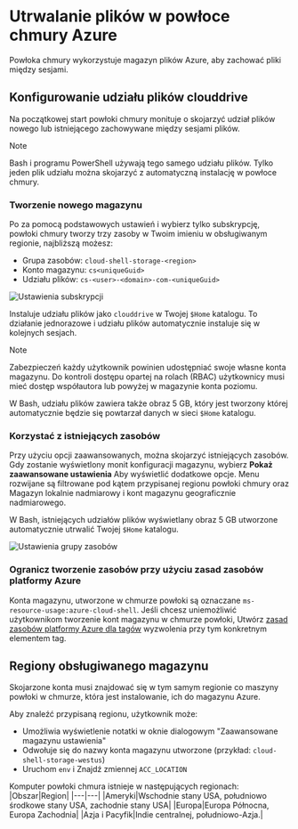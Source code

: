 # <a name="persist-files-in-azure-cloud-shell"></a>Utrwalanie plików w powłoce chmury Azure
Powłoka chmury wykorzystuje magazyn plików Azure, aby zachować pliki między sesjami.

## <a name="set-up-a-clouddrive-file-share"></a>Konfigurowanie udziału plików clouddrive
Na początkowej start powłoki chmury monituje o skojarzyć udział plików nowego lub istniejącego zachowywane między sesjami plików.

> [!NOTE]
> Bash i programu PowerShell używają tego samego udziału plików. Tylko jeden plik udziału można skojarzyć z automatyczną instalację w powłoce chmury.

### <a name="create-new-storage"></a>Tworzenie nowego magazynu

Po za pomocą podstawowych ustawień i wybierz tylko subskrypcję, powłoki chmury tworzy trzy zasoby w Twoim imieniu w obsługiwanym regionie, najbliższą możesz:
* Grupa zasobów: `cloud-shell-storage-<region>`
* Konto magazynu: `cs<uniqueGuid>`
* Udziału plików: `cs-<user>-<domain>-com-<uniqueGuid>`

![Ustawienia subskrypcji](../articles/cloud-shell/media/persisting-shell-storage/basic-storage.png)

Instaluje udziału plików jako `clouddrive` w Twojej `$Home` katalogu. To działanie jednorazowe i udziału plików automatycznie instaluje się w kolejnych sesjach. 

> [!NOTE]
> Zabezpieczeń każdy użytkownik powinien udostępniać swoje własne konta magazynu.  Do kontroli dostępu opartej na rolach (RBAC) użytkownicy musi mieć dostęp współautora lub powyżej w magazynie konta poziomu.

W Bash, udziału plików zawiera także obraz 5 GB, który jest tworzony której automatycznie będzie się powtarzał danych w sieci `$Home` katalogu. 

### <a name="use-existing-resources"></a>Korzystać z istniejących zasobów

Przy użyciu opcji zaawansowanych, można skojarzyć istniejących zasobów. Gdy zostanie wyświetlony monit konfiguracji magazynu, wybierz **Pokaż zaawansowane ustawienia** Aby wyświetlić dodatkowe opcje. Menu rozwijane są filtrowane pod kątem przypisanej regionu powłoki chmury oraz Magazyn lokalnie nadmiarowy i kont magazynu geograficznie nadmiarowego.

W Bash, istniejących udziałów plików wyświetlany obraz 5 GB utworzone automatycznie utrwalić Twojej `$Home` katalogu.

![Ustawienia grupy zasobów](../articles/cloud-shell/media/persisting-shell-storage/advanced-storage.png)

### <a name="restrict-resource-creation-with-an-azure-resource-policy"></a>Ogranicz tworzenie zasobów przy użyciu zasad zasobów platformy Azure
Konta magazynu, utworzone w chmurze powłoki są oznaczane `ms-resource-usage:azure-cloud-shell`. Jeśli chcesz uniemożliwić użytkownikom tworzenie kont magazynu w chmurze powłoki, Utwórz [zasad zasobów platformy Azure dla tagów](../articles/azure-policy/json-samples.md) wyzwolenia przy tym konkretnym elementem tag.

## <a name="supported-storage-regions"></a>Regiony obsługiwanego magazynu
Skojarzone konta musi znajdować się w tym samym regionie co maszyny powłoki w chmurze, która jest instalowanie, ich do magazynu Azure.

Aby znaleźć przypisaną regionu, użytkownik może:
* Umożliwia wyświetlenie notatki w oknie dialogowym "Zaawansowane magazynu ustawienia"
* Odwołuje się do nazwy konta magazynu utworzone (przykład: `cloud-shell-storage-westus`)
* Uruchom `env` i Znajdź zmiennej `ACC_LOCATION`

Komputer powłoki chmura istnieje w następujących regionach:
|Obszar|Region|
|---|---|
|Ameryki|Wschodnie stany USA, południowo środkowe stany USA, zachodnie stany USA|
|Europa|Europa Północna, Europa Zachodnia|
|Azja i Pacyfik|Indie centralnej, południowo-Azja.|

